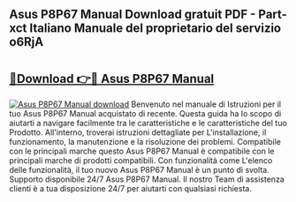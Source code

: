 ## Asus P8P67 Manual Download gratuit PDF - Part-xct Italiano Manuale del proprietario del servizio o6RjA

# <h2><a href="http://dfgt4s.blite.top/?on=Asus+P8P67+Manual">🔗Download 👉🔴 Asus P8P67 Manual</a></h2>

[![Asus P8P67 Manual download](https://i.imgur.com/lujVjoI.png)](http://dfgt4s.blite.top/?on=Asus+P8P67+Manual)
Benvenuto nel manuale di Istruzioni per il tuo Asus P8P67 Manual acquistato di recente. Questa guida ha lo scopo di aiutarti a navigare facilmente tra le caratteristiche e le caratteristiche del tuo Prodotto. All'interno, troverai istruzioni dettagliate per L'installazione, il funzionamento, la manutenzione e la risoluzione dei problemi. Compatibile con le principali marche questo Asus P8P67 Manual è compatibile con le principali marche di prodotti compatibili. Con funzionalità come L'elenco delle funzionalità, il tuo nuovo Asus P8P67 Manual è un punto di svolta. Supporto disponibile 24/7 Asus P8P67 Manual. Il nostro Team di assistenza clienti è a tua disposizione 24/7 per aiutarti con qualsiasi richiesta.

